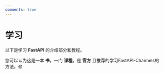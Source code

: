 ```yaml
---
comments: true
---
```

# 学习

以下是学习 **FastAPI** 的介绍部分和教程。

您可以认为这是一本 **书**，一门 **课程**，是 **官方** 且推荐的学习FastAPI-Channels的方法。😎
